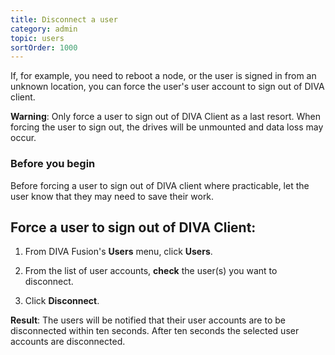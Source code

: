 ```yaml
---
title: Disconnect a user
category: admin
topic: users
sortOrder: 1000
---
```


If, for example, you need to reboot a node, or the user is signed in from an unknown location, you can force the user's user account to sign out of DIVA client.

<p class="tip tip--warning">
  <strong>Warning</strong>:
  Only force a user to sign out of DIVA Client as a last resort. When forcing the user to sign out, the drives will be unmounted and data loss may occur.
</p>

### Before you begin

Before forcing a user to sign out of DIVA client where practicable, let the user know that they may need to save their work.

## Force a user to sign out of DIVA Client:

1. From DIVA Fusion's **Users** menu, click **Users**.

2. From the list of user accounts, **check** the user(s) you want to disconnect.

3. Click **Disconnect**.

<p class="tip tip--result">
  <strong>Result</strong>:
  The users will be notified that their user accounts are to be disconnected within ten seconds. After ten seconds the selected user accounts are disconnected.
</p>
